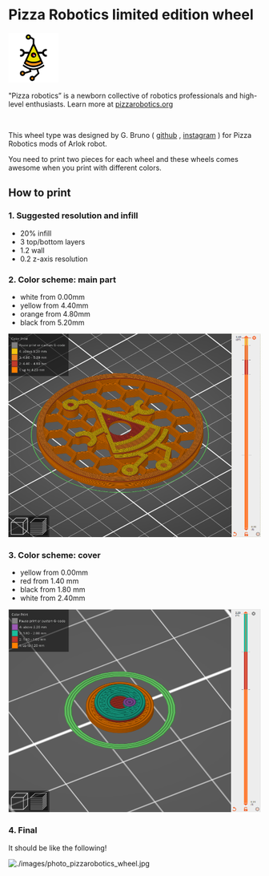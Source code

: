 # Pizza Robotics limited edition wheel

<img src="./images/logo_pizza_robotics_white_square.png" data-canonical-src="./images/logo_pizza_robotics_white_square.png" width="100" height="100" />

"Pizza robotics” is a newborn collective of robotics professionals and high-level enthusiasts. Learn more at [pizzarobotics.org](https://pizzarobotics.org)

<br>

This wheel type was designed by G. Bruno ( [github](https://github.com/gbr1) , [instagram](https://instagram.com/johnnyrobomeka) ) for Pizza Robotics mods of Arlok robot.

You need to print two pieces for each wheel and these wheels comes awesome when you print with different colors.

## How to print

### 1. Suggested resolution and infill

+ 20% infill
+ 3 top/bottom layers
+ 1.2 wall
+ 0.2 z-axis resolution


### 2. Color scheme: main part

+ white from 0.00mm
+ yellow from 4.40mm
+ orange from 4.80mm
+ black from 5.20mm

![./images/prusaslicer_wheel.png](./images/prusaslicer_wheel.png)

### 3. Color scheme: cover

+ yellow from 0.00mm
+ red from 1.40 mm
+ black from 1.80 mm
+ white from 2.40mm

![./images/prusaslicer_lid.png](./images/prusaslicer_lid.png)

### 4. Final

It should be like the following!

![./images/photo_pizzarobotics_wheel.jpg](./images/photo_pizzarobotics_wheel.jpg)
